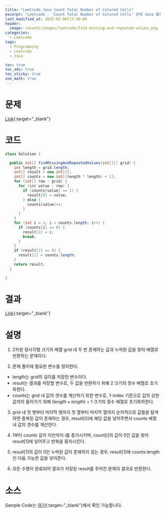 ```yaml
---
title: "Leetcode Java Count Total Number of Colored Cells"
excerpt: "Leetcode - 'Count Total Number of Colored Cells' 문제 Java 풀이"
last_modified_at: 2025-03-06T17:40:00
header:
  image: /assets/images/leetcode/find-missing-and-repeated-values.png
categories:
  - Leetcode
tags:
  - Programming
  - Leetcode
  - Java

toc: true
toc_ads: true
toc_sticky: true
use_math: true
---
```

# 문제
[Link](https://leetcode.com/problems/find-missing-and-repeated-values/){:target="_blank"}

# 코드
```java
class Solution {

  public int[] findMissingAndRepeatedValues(int[][] grid) {
    int length = grid.length;
    int[] result = new int[2];
    int[] counts = new int[(length * length) + 1];
    for (int[] row : grid) {
      for (int value : row) {
        if (counts[value] == 1) {
          result[0] = value;
        } else {
          counts[value]++;
        }
      }
    }
    for (int i = 1; i < counts.length; i++) {
      if (counts[i] == 0) {
        result[1] = i;
        break;
      }
    }
    if (result[1] == 0) {
      result[1] = counts.length;
    }
    return result;
  }

}
```

# 결과
[Link](https://leetcode.com/problems/find-missing-and-repeated-values/submissions/1564678616/){:target="_blank"}

# 설명
1. 2차원 정사각형 크기의 배열 grid 내 두 번 존재하는 값과 누락된 값을 찾아 배열로 반환하는 문제이다.

2. 문제 풀이에 필요한 변수를 정의한다.
- length는 grid의 길이를 저장한 변수이다.
- result는 결과를 저장할 변수로, 두 값을 반환하기 위해 2 크기의 정수 배열로 초기화한다.
- counts는 grid 내 값의 갯수를 계산하기 위한 변수로, 1-index 기준으로 값의 상한 값까지 들어가기 위해 $(length \times length) + 1$ 크기의 정수 배열로 초기화하한다.

3. grid 내 첫 행부터 마지막 행까지 첫 열부터 마지막 열까지 순차적으로 값들을 탐색하면 중복된 값이 존재하는 경우, result[0]에 해당 값을 넣어주면서 counts 배열 내 값의 갯수를 계산한다.

4. 1부터 counts 길이 미만까지 i를 증가시키며, count[i]의 값이 0인 값을 찾아 result[1]에 넣어주고 반복을 중지시킨다.

5. result[1]의 값이 0인 누락된 값이 존재하지 않는 경우, result[1]에 counts.length인 다음 가능한 값을 넣어준다.

6. 모든 수행이 완료되어 결과가 저장된 result를 주어진 문제의 결과로 반환한다.

# 소스
Sample Code는 [여기](https://github.com/GracefulSoul/leetcode/blob/master/src/main/java/gracefulsoul/problems/FindMissingAndRepeatedValues.java){:target="_blank"}에서 확인 가능합니다.